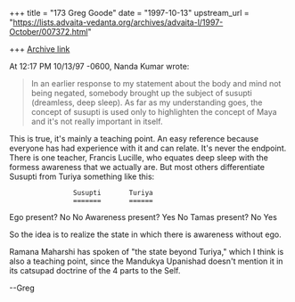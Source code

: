 +++
title = "173 Greg Goode"
date = "1997-10-13"
upstream_url = "https://lists.advaita-vedanta.org/archives/advaita-l/1997-October/007372.html"

+++
[Archive link](https://lists.advaita-vedanta.org/archives/advaita-l/1997-October/007372.html)

At 12:17 PM 10/13/97 -0600, Nanda Kumar wrote:
>In an earlier response to my statement about the body and mind not being
>negated, somebody brought up the subject of susupti (dreamless, deep
>sleep). As far as my understanding goes, the concept of susupti is used
>only to highlighten the concept of Maya and it's not really important in
>itself.

This is true, it's mainly a teaching point.  An easy reference because
everyone has had experience with it and can relate.  It's never the
endpoint.  There is one teacher, Francis Lucille, who equates deep sleep with
the formess awareness that we actually are.  But most others differentiate
Susupti from Turiya something like this:

                    Susupti       Turiya
                    =======       ======
Ego present?         No            No
Awareness present?   Yes           No
Tamas present?       No            Yes


So the idea is to realize the state in which there is awareness without ego.

Ramana Maharshi has spoken of "the state beyond Turiya," which I think is
also a teaching point, since the Mandukya Upanishad doesn't mention it in
its catsupad doctrine of the 4 parts to the Self.

--Greg

